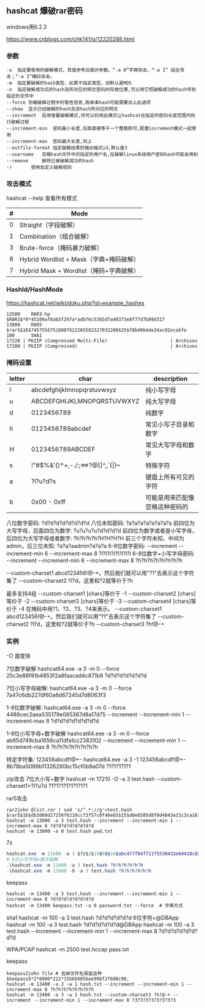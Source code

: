 ## hashcat 爆破rar密码
windows用6.2.3

https://www.cnblogs.com/chk141/p/12220288.html

### 参数

```
-a  指定要使用的破解模式，其值参考后面对参数。“-a 0”字典攻击，“-a 1” 组合攻击；“-a 3”掩码攻击。
-m  指定要破解的hash类型，如果不指定类型，则默认是MD5
-o  指定破解成功后的hash及所对应的明文密码的存放位置,可以用它把破解成功的hash写到指定的文件中
--force 忽略破解过程中的警告信息,跑单条hash可能需要加上此选项
--show  显示已经破解的hash及该hash所对应的明文
--increment  启用增量破解模式,你可以利用此模式让hashcat在指定的密码长度范围内执行破解过程
--increment-min  密码最小长度,后面直接等于一个整数即可,配置increment模式一起使用
--increment-max  密码最大长度,同上
--outfile-format 指定破解结果的输出格式id,默认是3
--username   忽略hash文件中的指定的用户名,在破解linux系统用户密码hash可能会用到
--remove     删除已被破解成功的hash
-r       使用自定义破解规则
```

### 攻击模式
hashcat --help 查看所有模式

|       #       |                Mode                   |
| ------------- | ----------------------------------    |
|       0       |        Straight（字段破解）           |
|       1       |      Combination（组合破解）          |
|       3       |    Brute-force（掩码暴力破解）        |
|       6       |Hybrid Wordlist + Mask（字典+掩码破解）|
|       7       |Hybrid Mask + Wordlist（掩码+字典破解）|

### HashId/HashMode
https://hashcat.net/wiki/doku.php?id=example_hashes

```
12500    RAR3-hp    $RAR3$*0*45109af8ab5f297a*adbf6c5385d7a40373e8f77d7b89d317
13000    RAR5       $rar5$16$74575567518807622265582327032280$15$f8b4064de34ac02ecabfe
100      SHA1      
17220 | PKZIP (Compressed Multi-File)                       | Archives
17200 | PKZIP (Compressed)                                  | Archives

```
### 掩码设置

|     letter    |             char                   |            description             |
| ------------- | ---------------------------------- | ---------------------------------- |
|      l        |     abcdefghijklmnopqrstuvwxyz     |             纯小写字母             |
|      u        |     ABCDEFGHIJKLMNOPQRSTUVWXYZ     |             纯大写字母             |
|      d        |             0123456789             |               纯数字               |
|      h        |          0123456789abcdef          |        常见小写子目录和数字        |
|      H        |          0123456789ABCDEF          |         常见大写字母和数字         |
|      s        |   !"#$%&'()*+,-./:;<=>?@[\]^_`{\|}~|               特殊字符             |
|      a        |              ?l?u?d?s              |        键盘上所有可见的字符        |
|      b        |            0x00 - 0xff             |   可能是用来匹配像空格这种密码的   |

八位数字密码: ?d?d?d?d?d?d?d?d
八位未知密码: ?a?a?a?a?a?a?a?a
前四位为大写字母，后面四位为数字: ?u?u?u?u?d?d?d?d
前四位为数字或者是小写字母，后四位为大写字母或者数字: ?h?h?h?h?H?H?H?H
前三个字符未知，中间为admin，后三位未知: ?a?a?aadmin?a?a?a
6-8位数字密码: --increment --increment-min 6 --increment-max 8 ?l?l?l?l?l?l?l?l
6-8位数字+小写字母密码: --increment --increment-min 6 --increment-max 8 ?h?h?h?h?h?h?h?h

--custom-charset1 abcd123456!@-+。然后我们就可以用"?1"去表示这个字符集了
--custom-charset2 ?l?d，这里和?2就等价于?h

最多支持4组
--custom-charset1 [chars]等价于 -1
--custom-charset2 [chars]等价于 -2
--custom-charset3 [chars]等价于 -3
--custom-charset4 [chars]等价于 -4
在掩码中用?1、?2、?3、?4来表示。
--custom-charset1 abcd123456!@-+。然后我们就可以用"?1"去表示这个字符集了
--custom-charset2 ?l?d，这里和?2就等价于?h
--custom-charset3 ?h!@-+

### 实例
-O 速度快

7位数字破解
hashcat64.exe -a 3 -m 0 --force 25c3e88f81b4853f2a8faacad4c871b6 ?d?d?d?d?d?d?d

7位小写字母破解: 
hashcat64.exe -a 3 -m 0 --force 7a47c6db227df60a6d67245d7d8063f3 

1-8位数字破解: 
hashcat64.exe -a 3 -m 0 --force 4488cec2aea535179e085367d8a17d75 --increment --increment-min 1 --increment-max 8 ?d?d?d?d?d?d?d?d

1-8位小写字母+数字破解
hashcat64.exe -a 3 -m 0 --force ab65d749cba1656ca11dfa1cc2383102 --increment --increment-min 1 --increment-max 8 ?h?h?h?h?h?h?h?h


特定字符集: 123456abcdf!@+-
hashcat64.exe -a 3 -1 123456abcdf!@+- 8b78ba5089b11326290bc15cf0b9a07d ?1?1?1?1?1

zip攻击 7位大小写+数字
hashcat -m 17210 -O -a 3 test.hash --custom-charset1=?l?u?d ?1?1?1?1?1?1?1?1

rar5攻击
```
rar2john @list.rar | sed 's/^.*://g'>test.hash
$rar5$16$db3d60d27258f6210cc73f57c0f40e65$15$d8e6585d8f8d4843e21c3ca16160c6cb$8$6bba2cbd2b0120d8
hashcat -m 13000 -a 3 test.hash --increment --increment-min 1 --increment-max 8 ?d?d?d?d?d?d?d?d
hashcat -m 13000 -a 0 test.hash pwd.txt
```

7z
```ps1
hashcat.exe -m 11600 -a 3 $7z$2$19$0$$16$abc477f84f711f5530432e64418c8392$3167568243$16$12$40a31f0f88ac7b9a9acdc6cbb7d23f23$8$00
# 6位小写字母+数字破解
.\hashcat.exe -m 11600 -a 3 test.hash ?h?h?h?h?h?h 
.\hashcat.exe -m 11600 -O -a 3 test.hash ?h?h?h?h?h?h 
```

keepass
```
hashcat -m 13400 -a 3 test.hash --increment --increment-min 1 --increment-max 8 ?d?d?d?d?d?d?d?d
hashcat -m 13400 keepass.txt -a 0 password.txt --force  # 字典方式
```

sha1
hashcat -m 100 -a 3 test.hash ?d?d?d?d?d?d
6位字符+@DBApp
hashcat -m 100 -a 3 test.hash ?d?d?d?d?d?d@DBApp
hashcat -m 100 -a 3 test.hash --increment --increment-min 1 --increment-max 8 ?d?d?d?d?d?d?d?d

WPA/PCAP
hashcat -m 2500 test.hccap pass.txt

keepass
```
keepass2john file # 去掉文件名保留这种 $keepass$*2*6000*222*15b6b685bae998f2f608c90, 
hashcat -m 13400 -a 3 -w 1 hash.txt --increment --increment-min 1 --increment-max 8 ?h?h?h?h?h?h?h?h
hashcat -m 13400 -a 3 -w 1 hash.txt --custom-charset3 ?h!@-+ --increment --increment-min 1 --increment-max 8 ?3?3?3?3?3?3?3?3
```
